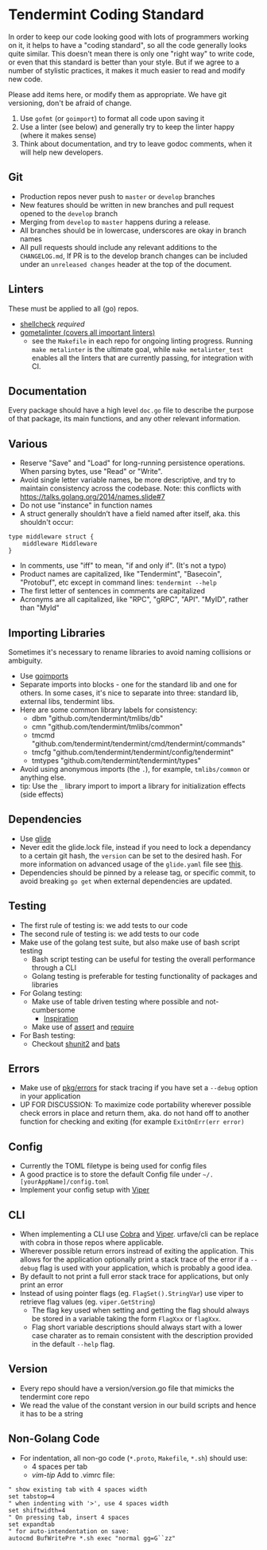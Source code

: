 # Tendermint Coding Standard

In order to keep our code looking good with lots of programmers working on it, it helps to have a "coding standard", so all the code generally looks quite similar. This doesn't mean there is only one "right way" to write code, or even that this standard is better than your style.  But if we agree to a number of stylistic practices, it makes it much easier to read and modify new code.

Please add items here, or modify them as appropriate. We have git versioning, don't be afraid of change.

 1. Use `gofmt` (or `goimport`) to format all code upon saving it
 2. Use a linter (see below) and generally try to keep the linter happy (where it makes sense)
 3. Think about documentation, and try to leave godoc comments, when it will help new developers.

## Git

 * Production repos never push to `master` or `develop` branches
 * New features should be written in new branches and pull request opened to the `develop` branch
 * Merging from `develop` to `master` happens during a release.
 * All branches should be in lowercase, underscores are okay in branch names
 * All pull requests should include any relevant additions to the `CHANGELOG.md`, If PR is to the develop branch changes 
 can be included under an `unreleased changes` header at the top of the document.

## Linters

These must be applied to all (go) repos.

 * [shellcheck](https://github.com/koalaman/shellcheck) *required*
 * [gometalinter (covers all important linters)](https://github.com/alecthomas/gometalinter)
   - see the `Makefile` in each repo for ongoing linting progress. Running `make metalinter` is the ultimate goal, while `make metalinter_test` enables all the linters that are currently passing, for integration with CI.

## Documentation

Every package should have a high level `doc.go` file to describe the purpose of that package, its main functions, and any other relevant information.

## Various

 * Reserve "Save" and "Load" for long-running persistence operations. When parsing bytes, use "Read" or "Write".
 * Avoid single letter variable names, be more descriptive, and try to maintain consistency across the codebase. Note: this conflicts with https://talks.golang.org/2014/names.slide#7
 * Do not use "instance" in function names
 * A struct generally shouldn’t have a field named after itself, aka. this shouldn't occur: 
``` golang
type middleware struct { 
	middleware Middleware
}
```
 * In comments, use "iff" to mean, "if and only if".  (It's not a typo)
 * Product names are capitalized, like "Tendermint", "Basecoin", "Protobuf", etc except in command lines: `tendermint --help`
 * The first letter of sentences in comments are capitalized
 * Acronyms are all capitalized, like "RPC", "gRPC", "API".  "MyID", rather than "MyId"

## Importing Libraries
Sometimes it's necessary to rename libraries to avoid naming collisions or ambiguity. 

 * Use [goimports](https://godoc.org/golang.org/x/tools/cmd/goimports)
 * Separate imports into blocks - one for the standard lib and one for others. In some cases, it's nice to 
 separate into three: standard lib, external libs, tendermint libs.
 * Here are some common library labels for consistency: 
   - dbm "github.com/tendermint/tmlibs/db"
   - cmn "github.com/tendermint/tmlibs/common"
   - tmcmd "github.com/tendermint/tendermint/cmd/tendermint/commands"
   - tmcfg "github.com/tendermint/tendermint/config/tendermint"
   - tmtypes "github.com/tendermint/tendermint/types"
 * Avoid using anonymous imports (the `.`), for example, `tmlibs/common` or anything else.
 * tip: Use the `_` library import to import a library for initialization effects (side effects) 

## Dependencies

 * Use [glide](https://github.com/Masterminds/glide) 
 * Never edit the glide.lock file, instead if you need to lock a dependancy to a certain git hash, the `version` can
 be set to the desired hash. For more information on advanced usage of the `glide.yaml` file see 
[this](https://glide.readthedocs.io/en/latest/glide.yaml/).
 * Dependencies should be pinned by a release tag, or specific commit, to avoid breaking `go get` when external dependencies are updated.

## Testing

 * The first rule of testing is: we add tests to our code
 * The second rule of testing is: we add tests to our code
 * Make use of the golang test suite, but also make use of bash script testing
   - Bash script testing can be useful for testing the overall performance through a CLI
   - Golang testing is preferable for testing functionality of packages and libraries
 * For Golang testing:
   * Make use of table driven testing where possible and not-cumbersome
     - [Inspiration](https://dave.cheney.net/2013/06/09/writing-table-driven-tests-in-go)
   * Make use of [assert](https://godoc.org/github.com/stretchr/testify/assert) and [require](https://godoc.org/github.com/stretchr/testify/require)
 * For Bash testing: 
   * Checkout [shunit2](https://github.com/kward/shunit2) and [bats](https://github.com/sstephenson/bats)

## Errors 

 * Make use of [pkg/errors](https://github.com/pkg/errors) for stack tracing if you have set a `--debug` option in your application
 * UP FOR DISCUSSION: To maximize code portability wherever possible check errors in place and return them, aka. do not hand off to another function for checking and exiting (for example `ExitOnErr(err error)`

## Config
  
 * Currently the TOML filetype is being used for config files
 * A good practice is to store the default Config file under `~/.[yourAppName]/config.toml`
 * Implement your config setup with [Viper](https://github.com/spf13/viper)

## CLI

 * When implementing a CLI use [Cobra](https://github.com/spf13/cobra) and [Viper](https://github.com/spf13/viper). urfave/cli can be replace with cobra in those repos where applicable.
 * Wherever possible return errors instread of exiting the application. This allows for the application optionally 
 print a stack trace of the error if a `--debug` flag is used with your application, which is probably a good idea.
 * By default to not print a full error stack trace for applications, but only print an error
 * Instead of using pointer flags (eg. `FlagSet().StringVar`) use viper to retrieve flag values (eg. `viper.GetString`)
   - The flag key used when setting and getting the flag should always be stored in a 
   variable taking the form `FlagXxx` or `flagXxx`.
   - Flag short variable descriptions should always start with a lower case charater as to remain consistent with 
   the description provided in the default `--help` flag.

## Version

 * Every repo should have a version/version.go file that mimicks the tendermint core repo
 * We read the value of the constant version in our build scripts and hence it has to be a string

## Non-Golang Code

 * For indentation, all non-go code (`*.proto`, `Makefile`, `*.sh`) should use:
   - 4 spaces per tab
   - _vim-tip_ Add to .vimrc file:
```
" show existing tab with 4 spaces width
set tabstop=4
" when indenting with '>', use 4 spaces width
set shiftwidth=4
" On pressing tab, insert 4 spaces
set expandtab
" for auto-intendentation on save:
autocmd BufWritePre *.sh exec "normal gg=G``zz"
```
